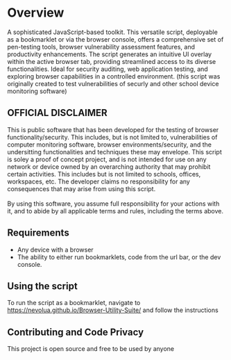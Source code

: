 # Overview

A sophisticated JavaScript-based toolkit. This versatile script, deployable as a bookmarklet or via the browser console, offers a comprehensive set of pen-testing tools, browser vulnerability assessment features, and productivity enhancements. The script generates an intuitive UI overlay within the active browser tab, providing streamlined access to its diverse functionalities. Ideal for security auditing, web application testing, and exploring browser capabilities in a controlled environment. (this script was originally created to test vulnerabilities of securly and other school device monitoring software)

## OFFICIAL DISCLAIMER

This is public software that has been developed for the testing of browser functionality/security. This includes, but is not limited to, vulnerabilities of computer monitoring software, browser environments/security, and the undersitting functionalities and techniques these may envelope. This script is soley a proof of concept project, and is not intended for use on any network or device owned by an overarching authority that may prohibit certain activities. This includes but is not limited to schools, offices, workspaces, etc. The developer claims no responsibility for any consequences that may arise from using this script.<br><br>By using this software, you assume full responsibility for your actions with it, and to abide by all applicable terms and rules, including the terms above. 

## Requirements

- Any device with a browser
- The ability to either run bookmarklets, code from the url bar, or the dev console.


## Using the script

To run the script as a bookmarklet, navigate to https://nevolua.github.io/Browser-Utility-Suite/ and follow the instructions


## Contributing and Code Privacy

This project is open source and free to be used by anyone
